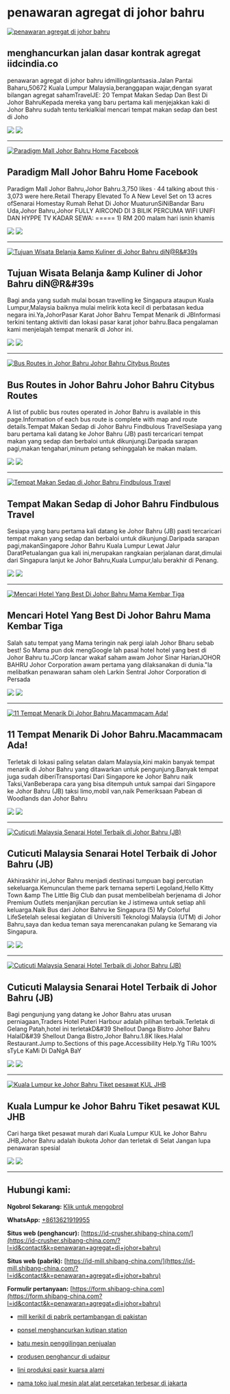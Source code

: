# penawaran agregat di johor bahru

<a href="https://swt.shibang-china.com/?l=id&img&k=penawaran+agregat+di+johor+bahru" target="_blank">![penawaran agregat di johor bahru](http://static.shibang-china.com/all-800x300/1102.jpg)</a>

## menghancurkan jalan dasar kontrak agregat iidcindia.co
penawaran agregat di johor bahru idmillingplantsasia.Jalan Pantai Baharu,50672 Kuala Lumpur Malaysia,beranggapan wajar,dengan syarat bilangan agregat sahamTravelJE: 20 Tempat Makan Sedap Dan Best Di Johor BahruKepada mereka yang baru pertama kali menjejakkan kaki di Johor Bahru sudah tentu terkialkial mencari tempat makan sedap dan best di Joho


<a href="https://whatsapp.shibangsoft.com/WhatsApp.php" target="_blank" title="WhatsApp">![](http://static.shibang-china.com/icon/whatsapp.png)</a> <a href="https://swt.shibang-china.com/?l=id&icon&k=penawaran+agregat+di+johor+bahru" target="_blank">![](http://static.shibang-china.com/icon/chat-id.png)</a>

---

<a href="https://swt.shibang-china.com/?l=id&img&k=penawaran+agregat+di+johor+bahru" target="_blank">![Paradigm Mall Johor Bahru Home Facebook](http://static.shibang-china.com/all-800x300/781.jpg)</a>

## Paradigm Mall Johor Bahru Home Facebook
Paradigm Mall Johor Bahru,Johor Bahru.3,750 likes · 44 talking about this · 3,073 were here.Retail Therapy Elevated To A New Level Set on 13 acres ofSenarai Homestay Rumah Rehat Di Johor MuaturunSiNiBandar Baru Uda,Johor Bahru,Johor FULLY AIRCOND DI 3 BILIK PERCUMA WIFI UNIFI DAN HYPPE TV KADAR SEWA: ===== 1) RM 200 malam hari isnin khamis


<a href="https://whatsapp.shibangsoft.com/WhatsApp.php" target="_blank" title="WhatsApp">![](http://static.shibang-china.com/icon/whatsapp.png)</a> <a href="https://swt.shibang-china.com/?l=id&icon&k=penawaran+agregat+di+johor+bahru" target="_blank">![](http://static.shibang-china.com/icon/chat-id.png)</a>

---

<a href="https://swt.shibang-china.com/?l=id&img&k=penawaran+agregat+di+johor+bahru" target="_blank">![Tujuan Wisata Belanja &amp Kuliner di Johor Bahru diN@R&#39s](http://static.shibang-china.com/all-800x300/535.jpg)</a>

## Tujuan Wisata Belanja &amp Kuliner di Johor Bahru diN@R&#39s
Bagi anda yang sudah mulai bosan travelling ke Singapura ataupun Kuala Lumpur,Malaysia baiknya mulai melirik kota kecil di perbatasan kedua negara ini.Ya,JohorPasar Karat Johor Bahru Tempat Menarik di JBInformasi terkini tentang aktiviti dan lokasi pasar karat johor bahru.Baca pengalaman kami menjelajah tempat menarik di Johor ini.


<a href="https://whatsapp.shibangsoft.com/WhatsApp.php" target="_blank" title="WhatsApp">![](http://static.shibang-china.com/icon/whatsapp.png)</a> <a href="https://swt.shibang-china.com/?l=id&icon&k=penawaran+agregat+di+johor+bahru" target="_blank">![](http://static.shibang-china.com/icon/chat-id.png)</a>

---

<a href="https://swt.shibang-china.com/?l=id&img&k=penawaran+agregat+di+johor+bahru" target="_blank">![Bus Routes in Johor Bahru Johor Bahru Citybus Routes](http://static.shibang-china.com/all-800x300/713.jpg)</a>

## Bus Routes in Johor Bahru Johor Bahru Citybus Routes
A list of public bus routes operated in Johor Bahru is available in this page.Information of each bus route is complete with map and route details.Tempat Makan Sedap di Johor Bahru Findbulous TravelSesiapa yang baru pertama kali datang ke Johor Bahru (JB) pasti tercaricari tempat makan yang sedap dan berbaloi untuk dikunjungi.Daripada sarapan pagi,makan tengahari,minum petang sehinggalah ke makan malam.


<a href="https://whatsapp.shibangsoft.com/WhatsApp.php" target="_blank" title="WhatsApp">![](http://static.shibang-china.com/icon/whatsapp.png)</a> <a href="https://swt.shibang-china.com/?l=id&icon&k=penawaran+agregat+di+johor+bahru" target="_blank">![](http://static.shibang-china.com/icon/chat-id.png)</a>

---

<a href="https://swt.shibang-china.com/?l=id&img&k=penawaran+agregat+di+johor+bahru" target="_blank">![Tempat Makan Sedap di Johor Bahru Findbulous Travel](http://static.shibang-china.com/all-800x300/1156.jpg)</a>

## Tempat Makan Sedap di Johor Bahru Findbulous Travel
Sesiapa yang baru pertama kali datang ke Johor Bahru (JB) pasti tercaricari tempat makan yang sedap dan berbaloi untuk dikunjungi.Daripada sarapan pagi,makanSingapore Johor Bahru Kuala Lumpur Lewat Jalur DaratPetualangan gua kali ini,merupakan rangkaian perjalanan darat,dimulai dari Singapura lanjut ke Johor Bahru,Kuala Lumpur,lalu berakhir di Penang.


<a href="https://whatsapp.shibangsoft.com/WhatsApp.php" target="_blank" title="WhatsApp">![](http://static.shibang-china.com/icon/whatsapp.png)</a> <a href="https://swt.shibang-china.com/?l=id&icon&k=penawaran+agregat+di+johor+bahru" target="_blank">![](http://static.shibang-china.com/icon/chat-id.png)</a>

---

<a href="https://swt.shibang-china.com/?l=id&img&k=penawaran+agregat+di+johor+bahru" target="_blank">![Mencari Hotel Yang Best Di Johor Bahru Mama Kembar Tiga](http://static.shibang-china.com/all-800x300/414.jpg)</a>

## Mencari Hotel Yang Best Di Johor Bahru Mama Kembar Tiga
Salah satu tempat yang Mama teringin nak pergi ialah Johor Bharu sebab best! So Mama pun dok mengGoogle lah pasal hotel hotel yang best di Johor Bahru tu.JCorp lancar wakaf saham awam Johor Sinar HarianJOHOR BAHRU Johor Corporation awam pertama yang dilaksanakan di dunia."Ia melibatkan penawaran saham oleh Larkin Sentral Johor Corporation di Persada


<a href="https://whatsapp.shibangsoft.com/WhatsApp.php" target="_blank" title="WhatsApp">![](http://static.shibang-china.com/icon/whatsapp.png)</a> <a href="https://swt.shibang-china.com/?l=id&icon&k=penawaran+agregat+di+johor+bahru" target="_blank">![](http://static.shibang-china.com/icon/chat-id.png)</a>

---

<a href="https://swt.shibang-china.com/?l=id&img&k=penawaran+agregat+di+johor+bahru" target="_blank">![11 Tempat Menarik Di Johor Bahru.Macammacam Ada!](http://static.shibang-china.com/all-800x300/245.jpg)</a>

## 11 Tempat Menarik Di Johor Bahru.Macammacam Ada!
Terletak di lokasi paling selatan dalam Malaysia,kini makin banyak tempat menarik di Johor Bahru yang ditawarkan untuk pengunjung.Banyak tempat juga sudah diberiTransportasi Dari Singapore ke Johor Bahru naik Taksi,VanBeberapa cara yang bisa ditempuh untuk sampai dari Singapore ke Johor Bahru (JB) taksi limo,mobil van,naik Pemeriksaan Pabean di Woodlands dan Johor Bahru


<a href="https://whatsapp.shibangsoft.com/WhatsApp.php" target="_blank" title="WhatsApp">![](http://static.shibang-china.com/icon/whatsapp.png)</a> <a href="https://swt.shibang-china.com/?l=id&icon&k=penawaran+agregat+di+johor+bahru" target="_blank">![](http://static.shibang-china.com/icon/chat-id.png)</a>

---

<a href="https://swt.shibang-china.com/?l=id&img&k=penawaran+agregat+di+johor+bahru" target="_blank">![Cuticuti Malaysia Senarai Hotel Terbaik di Johor Bahru (JB)](http://static.shibang-china.com/all-800x300/1219.jpg)</a>

## Cuticuti Malaysia Senarai Hotel Terbaik di Johor Bahru (JB)
Akhiraskhir ini,Johor Bahru menjadi destinasi tumpuan bagi percutian sekeluarga.Kemunculan theme park ternama seperti Legoland,Hello Kitty Town &amp The Little Big Club dan pusat membelibelah berjenama di Johor Premium Outlets menjanjikan percutian ke J istimewa untuk setiap ahli keluarga.Naik Bus dari Johor Bahru ke Singapura (5) My Colorful LifeSetelah selesai kegiatan di Universiti Teknologi Malaysia (UTM) di Johor Bahru,saya dan kedua teman saya merencanakan pulang ke Semarang via Singapura.


<a href="https://whatsapp.shibangsoft.com/WhatsApp.php" target="_blank" title="WhatsApp">![](http://static.shibang-china.com/icon/whatsapp.png)</a> <a href="https://swt.shibang-china.com/?l=id&icon&k=penawaran+agregat+di+johor+bahru" target="_blank">![](http://static.shibang-china.com/icon/chat-id.png)</a>

---

<a href="https://swt.shibang-china.com/?l=id&img&k=penawaran+agregat+di+johor+bahru" target="_blank">![Cuticuti Malaysia Senarai Hotel Terbaik di Johor Bahru (JB)](http://static.shibang-china.com/all-800x300/746.jpg)</a>

## Cuticuti Malaysia Senarai Hotel Terbaik di Johor Bahru (JB)
Bagi pengunjung yang datang ke Johor Bahru atas urusan perniagaan,Traders Hotel Puteri Harbour adalah pilihan terbaik.Terletak di Gelang Patah,hotel ini terletakD&#39 Shellout Danga Bistro Johor Bahru HalalD&#39 Shellout Danga Bistro,Johor Bahru.1.8K likes.Halal Restaurant.Jump to.Sections of this page.Accessibility Help.Yg TiRu 100% sTyLe KaMi Di DaNgA BaY


<a href="https://whatsapp.shibangsoft.com/WhatsApp.php" target="_blank" title="WhatsApp">![](http://static.shibang-china.com/icon/whatsapp.png)</a> <a href="https://swt.shibang-china.com/?l=id&icon&k=penawaran+agregat+di+johor+bahru" target="_blank">![](http://static.shibang-china.com/icon/chat-id.png)</a>

---

<a href="https://swt.shibang-china.com/?l=id&img&k=penawaran+agregat+di+johor+bahru" target="_blank">![Kuala Lumpur ke Johor Bahru Tiket pesawat KUL JHB](http://static.shibang-china.com/all-800x300/1231.jpg)</a>

## Kuala Lumpur ke Johor Bahru Tiket pesawat KUL JHB
Cari harga tiket pesawat murah dari Kuala Lumpur KUL ke Johor Bahru JHB,Johor Bahru adalah ibukota Johor dan terletak di Selat Jangan lupa penawaran spesial

<a href="https://whatsapp.shibangsoft.com/WhatsApp.php" target="_blank" title="WhatsApp">![](http://static.shibang-china.com/icon/whatsapp.png)</a> <a href="https://swt.shibang-china.com/?l=id&icon&k=penawaran+agregat+di+johor+bahru" target="_blank">![](http://static.shibang-china.com/icon/chat-id.png)</a>

---
## Hubungi kami:

**Ngobrol Sekarang:** [Klik untuk mengobrol](https://swt.shibang-china.com?l=id&contact&k=penawaran+agregat+di+johor+bahru)

**WhatsApp:**  [+8613621919955](https://whatsapp.shibangsoft.com/WhatsApp.php)

**Situs web (penghancur):** [https://id-crusher.shibang-china.com/](https://id-crusher.shibang-china.com/?l=id&contact&k=penawaran+agregat+di+johor+bahru)

**Situs web (pabrik):** [https://id-mill.shibang-china.com/](https://id-mill.shibang-china.com/?l=id&contact&k=penawaran+agregat+di+johor+bahru)

**Formulir pertanyaan:** [https://form.shibang-china.com](https://form.shibang-china.com?l=id&contact&k=penawaran+agregat+di+johor+bahru)

* [mill kerikil di pabrik pertambangan di pakistan](../34/mill%20kerikil%20di%20pabrik%20pertambangan%20di%20pakistan.md)

* [ponsel menghancurkan kutipan station](../34/ponsel%20menghancurkan%20kutipan%20station.md)

* [batu mesin penggilingan penjualan](../33/batu%20mesin%20penggilingan%20penjualan.md)

* [produsen penghancur di udaipur](../39/produsen%20penghancur%20di%20udaipur.md)

* [lini produksi pasir kuarsa alami](../37/lini%20produksi%20pasir%20kuarsa%20alami.md)

* [nama toko jual mesin alat alat percetakan terbesar di jakarta](../34/nama%20toko%20jual%20mesin%20alat%20alat%20percetakan%20terbesar%20di%20jakarta.md)